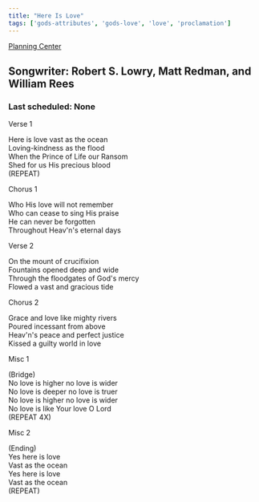 ```yaml
---
title: "Here Is Love"
tags: ['gods-attributes', 'gods-love', 'love', 'proclamation']
---
```


[Planning Center](https://services.planningcenteronline.com/songs/10633575)

## Songwriter: Robert S. Lowry, Matt Redman, and William Rees
### Last scheduled: None          

Verse 1  
  
Here is love vast as the ocean  
Loving-kindness as the flood  
When the Prince of Life our Ransom  
Shed for us His precious blood  
(REPEAT)  
  
Chorus 1  
  
Who His love will not remember  
Who can cease to sing His praise  
He can never be forgotten  
Throughout Heav'n's eternal days  
  
Verse 2  
  
On the mount of crucifixion  
Fountains opened deep and wide  
Through the floodgates of God's mercy  
Flowed a vast and gracious tide  
  
Chorus 2  
  
Grace and love like mighty rivers  
Poured incessant from above  
Heav'n's peace and perfect justice  
Kissed a guilty world in love  
  
Misc 1  
  
(Bridge)  
No love is higher no love is wider  
No love is deeper no love is truer  
No love is higher no love is wider  
No love is like Your love O Lord  
(REPEAT 4X)  
  
Misc 2  
  
(Ending)  
Yes here is love  
Vast as the ocean  
Yes here is love  
Vast as the ocean  
(REPEAT)
